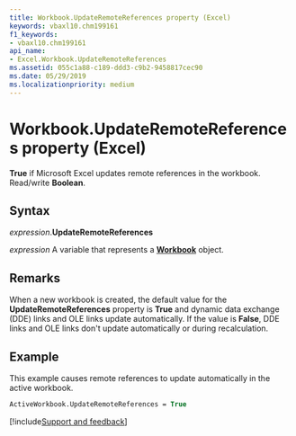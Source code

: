 ```yaml
---
title: Workbook.UpdateRemoteReferences property (Excel)
keywords: vbaxl10.chm199161
f1_keywords:
- vbaxl10.chm199161
api_name:
- Excel.Workbook.UpdateRemoteReferences
ms.assetid: 055c1a88-c189-ddd3-c9b2-9458817cec90
ms.date: 05/29/2019
ms.localizationpriority: medium
---
```



# Workbook.UpdateRemoteReferences property (Excel)

**True** if Microsoft Excel updates remote references in the workbook. Read/write **Boolean**.


## Syntax

_expression_.**UpdateRemoteReferences**

_expression_ A variable that represents a **[Workbook](Excel.Workbook.md)** object.


## Remarks

When a new workbook is created, the default value for the **UpdateRemoteReferences** property is **True** and dynamic data exchange (DDE) links and OLE links update automatically. If the value is **False**, DDE links and OLE links don't update automatically or during recalculation.


## Example

This example causes remote references to update automatically in the active workbook.

```vb
ActiveWorkbook.UpdateRemoteReferences = True
```




[!include[Support and feedback](~/includes/feedback-boilerplate.md)]